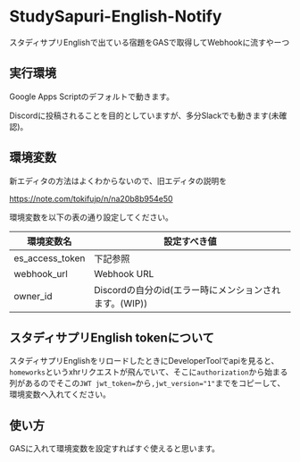 # StudySapuri-English-Notify
スタディサプリEnglishで出ている宿題をGASで取得してWebhookに流すやーつ
## 実行環境
Google Apps Scriptのデフォルトで動きます。

Discordに投稿されることを目的としていますが、多分Slackでも動きます(未確認)。

## 環境変数
新エディタの方法はよくわからないので、旧エディタの説明を

https://note.com/tokifujp/n/na20b8b954e50

環境変数を以下の表の通り設定してください。

|  環境変数名  |  設定すべき値  |
| ---- | ---- |
|  es_access_token  |  下記参照  |
|  webhook_url  |  Webhook URL  |
|  owner_id  |  Discordの自分のid(エラー時にメンションされます。(WIP))  |
## スタディサプリEnglish tokenについて
スタディサプリEnglishをリロードしたときにDeveloperToolでapiを見ると、``homeworks``というxhrリクエストが飛んでいて、そこに``authorization``から始まる列があるのでそこの``JWT jwt_token=``から``,jwt_version="1"``までをコピーして、環境変数へ入れてください。
## 使い方
GASに入れて環境変数を設定すればすぐ使えると思います。
